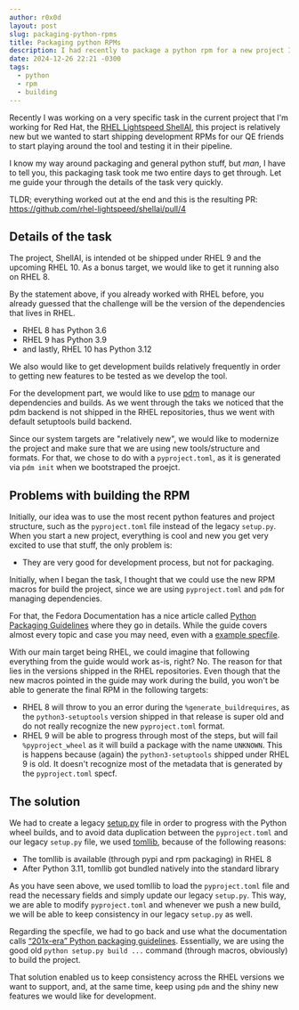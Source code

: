```yaml
---
author: r0x0d
layout: post
slug: packaging-python-rpms
title: Packaging python RPMs
description: I had recently to package a python rpm for a new project I'm working. Let's go through the pain and joy of this madness.
date: 2024-12-26 22:21 -0300
tags:
  - python
  - rpm
  - building
---
```


Recently I was working on a very specific task in the current project that I'm working for Red Hat, the [RHEL Lightspeed
ShellAI](https://github.com/rhel-lightspeed/shellai), this project is relatively new but we wanted to start shipping
development RPMs for our QE friends to start playing around the tool and testing it in their pipeline.

I know my way around packaging and general python stuff, but _man_, I have to tell you, this packaging task took me two
entire days to get through. Let me guide your through the details of the task very quickly.

TLDR; everything worked out at the end and this is the resulting PR: <https://github.com/rhel-lightspeed/shellai/pull/4>

## Details of the task

The project, ShellAI, is intended ot be shipped under RHEL 9 and the upcoming RHEL 10. As a bonus target, we would like
to get it running also on RHEL 8.

By the statement above, if you already worked with RHEL before, you already guessed that the challenge will be the
version of the dependencies that lives in RHEL.

* RHEL 8 has Python 3.6
* RHEL 9 has Python 3.9
* and lastly, RHEL 10 has Python 3.12

We also would like to get development builds relatively frequently in order to getting new features to be tested as we
develop the tool.

For the development part, we would like to use [pdm](https://github.com/pdm-project/pdm) to manage our dependencies and
builds. As we went through the taks we noticed that the pdm backend is not shipped in the RHEL repositories, thus we
went with default setuptools build backend.

Since our system targets are "relatively new", we would like to modernize the project and make sure that we are using
new tools/structure and formats. For that, we chose to do with a `pyproject.toml`, as it is generated via `pdm init`
when we bootstraped the proejct.

## Problems with building the RPM

Initially, our idea was to use the most recent python features and project structure, such as the `pyproject.toml` file
instead of the legacy `setup.py`. When you start a new project, everything is cool and new you get very excited to use
that stuff, the only problem is:

- They are very good for development process, but not for packaging.

Initially, when I began the task, I thought that we could use the new RPM macros for build the project, since we are
using `pyproject.toml` and `pdm` for managing dependencies.

For that, the Fedora Documentation has a nice article called [Python Packaging
Guidelines](https://docs.fedoraproject.org/en-US/packaging-guidelines/Python/) where they go in details. While the guide
covers almost every topic and case you may need, even with a [example
specfile](https://docs.fedoraproject.org/en-US/packaging-guidelines/Python/#_example_spec_file).

With our main target being RHEL, we could imagine that following everything from the guide would work as-is, right? No.
The reason for that lies in the versions shipped in the RHEL repositories. Even though that the new macros pointed in
the guide may work during the build, you won't be able to generate the final RPM in the following targets:

* RHEL 8 will throw to you an error during the `%generate_buildrequires`, as the `python3-setuptools` version shipped in
  that release is super old and do not really recognize the new `pyproject.toml` format.
* RHEL 9 will be able to progress through most of the steps, but will fail `%pyproject_wheel` as it will build a package
  with the name `UNKNOWN`. This is happens because (again) the `python3-setuptools` shipped under RHEL 9 is old. It
  doesn't recognize most of the metadata that is generated by the `pyproject.toml` specf.

## The solution

We had to create a legacy
[setup.py](https://github.com/r0x0d/shellai/blob/97b7a59622d8dd96b3957a296b4fd932575b873d/setup.py) file in order to
progress with the Python wheel builds, and to avoid data duplication between the `pyproject.toml` and our legacy
`setup.py` file, we used [tomllib](https://docs.python.org/3/library/tomllib.html), because of the following reasons:

* The tomllib is available (through pypi and rpm packaging) in RHEL 8
* After Python 3.11, tomllib got bundled natively into the standard library

As you have seen above, we used tomllib to load the `pyproject.toml` file and read the necessary fields and simply
update our legacy `setup.py`. This way, we are able to modify `pyproject.toml` and whenever we push a new build, we will
be able to keep consistency in our legacy `setup.py` as well.

Regarding the specfile, we had to go back and use what the documentation calls [“201x-era” Python packaging
guidelines](https://docs.fedoraproject.org/en-US/packaging-guidelines/Python_201x/). Essentially, we are using the good
old `python setup.py build ...` command (through macros, obviously) to build the project.

That solution enabled us to keep consistency across the RHEL versions we want to support, and, at the same time, keep
using `pdm` and the shiny new features we would like for development.
